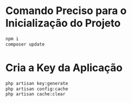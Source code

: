 # Comando Preciso para o Inicialização do Projeto
```cmd
npm i
composer update
```

# Cria a Key da Aplicação
```cmd
php artisan key:generate
php artisan config:cache
php artisan cache:clear
```